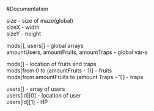 #Documentation   

size - size of maze(global)   
sizeX - width   
sizeY - height   

mods[], users[] - global arrays   
amountUsers, amountFruits, amountTraps - global var-s   

mods[] - location of fruits and traps   
mods[from 0 to (amountFruits - 1)] - fruits   
mods[from amountFruits to (amount Traps - 1)] - traps   

users[] - array of users   
users[id][0] - location of user   
users[id][1] - HP   
